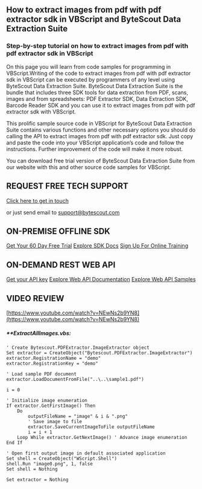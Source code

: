 ## How to extract images from pdf with pdf extractor sdk in VBScript and ByteScout Data Extraction Suite

### Step-by-step tutorial on how to extract images from pdf with pdf extractor sdk in VBScript

On this page you will learn from code samples for programming in VBScript.Writing of the code to extract images from pdf with pdf extractor sdk in VBScript can be executed by programmers of any level using ByteScout Data Extraction Suite. ByteScout Data Extraction Suite is the bundle that includes three SDK tools for data extraction from PDF, scans, images and from spreadsheets: PDF Extractor SDK, Data Extraction SDK, Barcode Reader SDK and you can use it to extract images from pdf with pdf extractor sdk with VBScript.

This prolific sample source code in VBScript for ByteScout Data Extraction Suite contains various functions and other necessary options you should do calling the API to extract images from pdf with pdf extractor sdk. Just copy and paste the code into your VBScript application’s code and follow the instructions. Further improvement of the code will make it more robust.

You can download free trial version of ByteScout Data Extraction Suite from our website with this and other source code samples for VBScript.

## REQUEST FREE TECH SUPPORT

[Click here to get in touch](https://bytescout.zendesk.com/hc/en-us/requests/new?subject=ByteScout%20Data%20Extraction%20Suite%20Question)

or just send email to [support@bytescout.com](mailto:support@bytescout.com?subject=ByteScout%20Data%20Extraction%20Suite%20Question) 

## ON-PREMISE OFFLINE SDK 

[Get Your 60 Day Free Trial](https://bytescout.com/download/web-installer?utm_source=github-readme)
[Explore SDK Docs](https://bytescout.com/documentation/index.html?utm_source=github-readme)
[Sign Up For Online Training](https://academy.bytescout.com/)


## ON-DEMAND REST WEB API

[Get your API key](https://pdf.co/documentation/api?utm_source=github-readme)
[Explore Web API Documentation](https://pdf.co/documentation/api?utm_source=github-readme)
[Explore Web API Samples](https://github.com/bytescout/ByteScout-SDK-SourceCode/tree/master/PDF.co%20Web%20API)

## VIDEO REVIEW

[https://www.youtube.com/watch?v=NEwNs2b9YN8](https://www.youtube.com/watch?v=NEwNs2b9YN8)




<!-- code block begin -->

##### ****ExtractAllImages.vbs:**
    
```
' Create Bytescout.PDFExtractor.ImageExtractor object
Set extractor = CreateObject("Bytescout.PDFExtractor.ImageExtractor")
extractor.RegistrationName = "demo"
extractor.RegistrationKey = "demo"

' Load sample PDF document
extractor.LoadDocumentFromFile("..\..\sample1.pdf")

i = 0

' Initialize image enumeration
If extractor.GetFirstImage() Then
    Do
        outputFileName = "image" & i & ".png"
        ' Save image to file
        extractor.SaveCurrentImageToFile outputFileName
        i = i + 1
    Loop While extractor.GetNextImage() ' Advance image enumeration
End If

' Open first output image in default associated application
Set shell = CreateObject("WScript.Shell")
shell.Run "image0.png", 1, false
Set shell = Nothing

Set extractor = Nothing


```

<!-- code block end -->